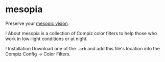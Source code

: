 mesopia
=======

Preserve your [mesopic vision](http://en.wikipedia.org/wiki/Mesopic_vision).

! About
mesopia is a collection of Compiz color filters to help those who work in low-light conditions or at night.

! Installation
Download one of the `.arb` and add this file's location into the Compiz Config -> Color Filters.
